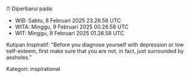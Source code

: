 ⏰ Diperbarui pada:
- WIB: Sabtu, 8 Februari 2025 23.26.58 UTC
- WITA: Minggu, 9 Februari 2025 00.26.58 UTC
- WIT: Minggu, 9 Februari 2025 01.26.58 UTC

Kutipan Inspiratif:
"Before you diagnose yourself with depression or low self-esteem, first make sure that you are not, in fact, just surrounded by assholes."


Kategori: inspirational

